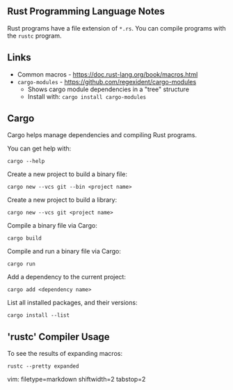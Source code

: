 ## Rust Programming Language Notes ##

Rust programs have a file extension of `*.rs`.  You can compile programs with
the `rustc` program.

## Links ##
- Common macros - https://doc.rust-lang.org/book/macros.html
- `cargo-modules` - https://github.com/regexident/cargo-modules
  - Shows cargo module dependencies in a "tree" structure
  - Install with: `cargo install cargo-modules`

## Cargo ##
Cargo helps manage dependencies and compiling Rust programs.

You can get help with:

    cargo --help

Create a new project to build a binary file:

    cargo new --vcs git --bin <project name>

Create a new project to build a library:

    cargo new --vcs git <project name>

Compile a binary file via Cargo:

    cargo build

Compile and run a binary file via Cargo:

    cargo run

Add a dependency to the current project:

    cargo add <dependency name>

List all installed packages, and their versions:

    cargo install --list

## 'rustc' Compiler Usage ##
To see the results of expanding macros:

    rustc --pretty expanded

vim: filetype=markdown shiftwidth=2 tabstop=2
